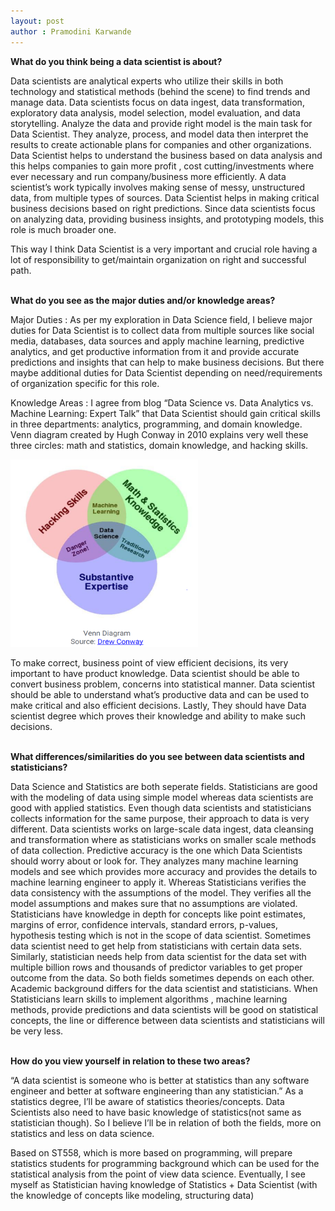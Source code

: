 ```yaml
---
layout: post
author : Pramodini Karwande
---
```







<b>What do you think being a data scientist is about? </b> <br />

Data scientists are analytical experts who utilize their skills in both technology and statistical methods (behind the scene) to find trends and manage data. Data scientists focus on data ingest, data transformation, exploratory data analysis, model selection, model evaluation, and data storytelling. Analyze the data and provide right model is the main task for Data Scientist. They analyze, process, and model data then interpret the results to create actionable plans for companies and other organizations. Data Scientist helps to understand the business based on data analysis and this helps companies to gain more profit , cost cutting/investments where ever necessary and run company/business more efficiently. A data scientist’s work typically involves making sense of messy, unstructured data, from multiple types of sources. Data Scientist helps in making critical business decisions based on right predictions.
Since data scientists focus on analyzing data, providing business insights, and prototyping models, this role is much broader one. 

This way I think Data Scientist is a very important and crucial role having a lot of responsibility to get/maintain organization on right and successful path. <br /> <br />



 <b>What do you see as the major duties and/or knowledge areas? </b> <br />
 
Major Duties : As per my exploration in Data Science field, I believe major duties for Data Scientist is to collect data from multiple sources like social media, databases, data sources and apply machine learning, predictive analytics, and get productive information  from it and provide accurate predictions and insights that can help to make business decisions. But there maybe additional duties for Data Scientist depending on need/requirements of organization specific for this role. 

Knowledge Areas : I agree from blog “Data Science vs. Data Analytics vs. Machine Learning: Expert Talk” that Data Scientist should gain critical skills in three departments: analytics, programming, and domain knowledge. 
Venn diagram created by Hugh Conway in 2010 explains very well these three circles: math and statistics, domain knowledge, and hacking skills. 

<img src="https://raw.githubusercontent.com/pkarwan/pkarwan.github.io/master/images/blog1.PNG" width="300" height="300"/>	 

To make correct, business point of view efficient decisions, its very important to have product knowledge. Data scientist should be able to convert business problem, concerns into statistical manner. Data scientist should be able to understand what’s productive data and can be used to make critical and also efficient decisions. Lastly, They should have Data scientist degree which proves their knowledge and ability to make such decisions. <br /> <br />


<b>What differences/similarities do you see between data scientists and statisticians? </b> <br />

Data Science and Statistics are both seperate fields. Statisticians are good with the modeling of data using simple model whereas data scientists are good with applied statistics. 
Even though data scientists and statisticians collects information for the same purpose, their approach to data is very different. Data scientists works on large-scale data ingest, data cleansing and transformation where as statisticians works on smaller scale methods of data collection. Predictive accuracy is the one which Data Scientists should worry about or look for. They analyzes many machine learning models and see which provides more accuracy and provides the details to machine learning engineer to apply it. Whereas Statisticians verifies the  data consistency with the assumptions of the model. They verifies all the model assumptions and makes sure that no assumptions are violated.
Statisticians have knowledge in depth for concepts like point estimates, margins of error, confidence intervals, standard errors, p-values, hypothesis testing which is not in the scope of data scientist.
Sometimes data scientist need to get help from statisticians with certain data sets. Similarly, statistician needs help from data scientist for the data set with multiple billion rows and thousands of predictor variables to get proper outcome from the data. 
So both fields sometimes depends on each other.
Academic background differs for the data scientist and statisticians. 
When Statisticians learn skills to implement algorithms , machine learning methods, provide predictions and data scientists will be good on statistical concepts,  the line or difference between data scientists and statisticians will be very less. <br /> <br />


<b>How do you view yourself in relation to these two areas? </b><br />

 “A data scientist is someone who is better at statistics than any software engineer and better at software engineering than any statistician.”
As a statistics degree, I’ll be aware of statistics theories/concepts. Data Scientists also need to have basic knowledge of statistics(not same as statistician though). So I believe I’ll be in relation of both the fields, more on statistics and less on data science. 

Based on ST558, which is more based on programming, will prepare statistics students for programming background which can be used for the statistical analysis from the point of view data science.
Eventually, I see myself as Statistician having knowledge of Statistics + Data Scientist (with the knowledge of concepts like modeling, structuring data) 
